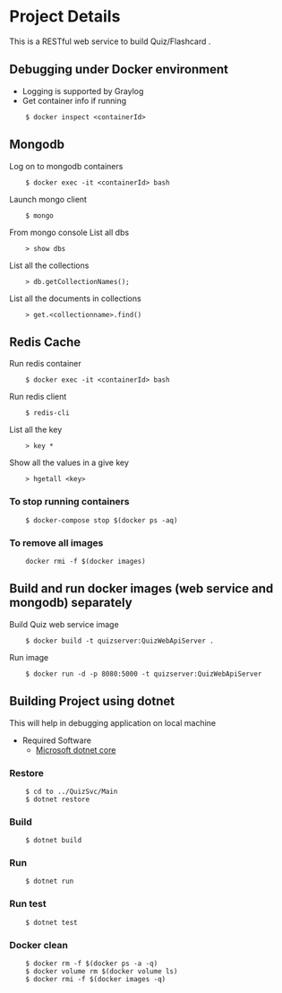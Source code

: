 # Project Details
This is a RESTful web service to build Quiz/Flashcard .

## Debugging under Docker environment 
* Logging is supported by Graylog 
* Get container info if running
``` 
    $ docker inspect <containerId>
``` 
## Mongodb 
Log on to mongodb containers
```
    $ docker exec -it <containerId> bash
```
Launch mongo client
```
    $ mongo
```
From mongo console List all dbs
```
    > show dbs
```

List all the collections
```
    > db.getCollectionNames();
```

List all the documents in collections
```
    > get.<collectionname>.find()
```

## Redis Cache
Run redis container
```
    $ docker exec -it <containerId> bash
```
Run redis client
```
    $ redis-cli
```
List all the key
```
    > key *
```
Show all the values in a give key 
```
    > hgetall <key>
```

### To stop running containers
```
    $ docker-compose stop $(docker ps -aq) 
```

### To remove all images
```
    docker rmi -f $(docker images)
```

## Build and run docker images (web service and mongodb) separately 

Build Quiz web service image
```
    $ docker build -t quizserver:QuizWebApiServer .
```

Run image
```
    $ docker run -d -p 8080:5000 -t quizserver:QuizWebApiServer
```

## Building Project using dotnet 
This will help in debugging application on local machine

* Required Software
    - [Microsoft dotnet core](https://www.microsoft.com/net/core) 

### Restore 

```
    $ cd to ../QuizSvc/Main
    $ dotnet restore
```

### Build 
```
    $ dotnet build
```
### Run
```
    $ dotnet run
```
###   Run test
```
    $ dotnet test
```
### Docker clean
```
    $ docker rm -f $(docker ps -a -q)
    $ docker volume rm $(docker volume ls)
    $ docker rmi -f $(docker images -q)
```